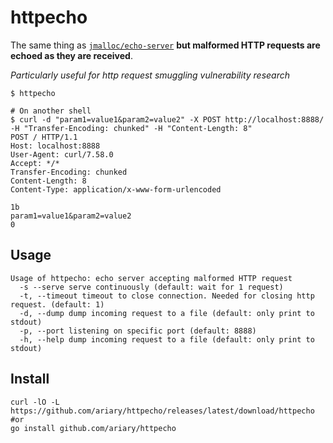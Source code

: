 # httpecho

The same thing as [`jmalloc/echo-server`](https://github.com/jmalloc/echo-server) **but malformed HTTP requests are echoed as they are received**.

*Particularly useful for http request smuggling vulnerability research*

```shell
$ httpecho

# On another shell
$ curl -d "param1=value1&param2=value2" -X POST http://localhost:8888/ -H "Transfer-Encoding: chunked" -H "Content-Length: 8"
POST / HTTP/1.1
Host: localhost:8888
User-Agent: curl/7.58.0
Accept: */*
Transfer-Encoding: chunked
Content-Length: 8
Content-Type: application/x-www-form-urlencoded

1b
param1=value1&param2=value2
0

```

## Usage
```shell
Usage of httpecho: echo server accepting malformed HTTP request
  -s --serve serve continuously (default: wait for 1 request)
  -t, --timeout timeout to close connection. Needed for closing http request. (default: 1)
  -d, --dump dump incoming request to a file (default: only print to stdout)
  -p, --port listening on specific port (default: 8888)
  -h, --help dump incoming request to a file (default: only print to stdout)
```

## Install

```shell
curl -lO -L https://github.com/ariary/httpecho/releases/latest/download/httpecho
#or
go install github.com/ariary/httpecho
```
